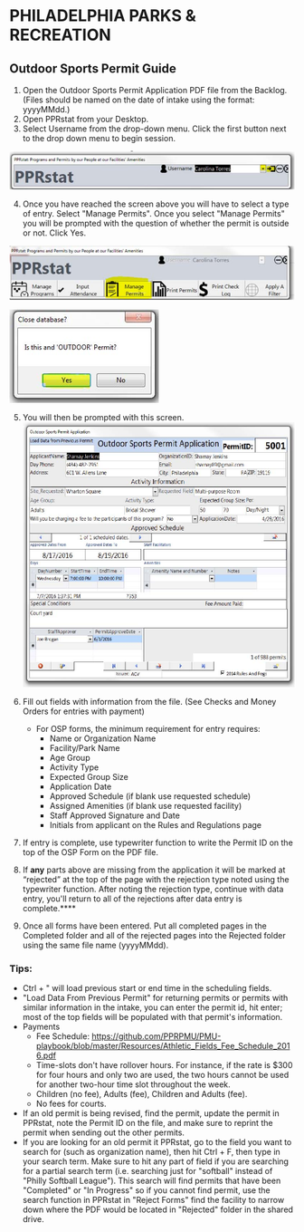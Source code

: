 # PHILADELPHIA PARKS & RECREATION

## Outdoor Sports Permit Guide

1. Open the Outdoor Sports Permit Application PDF file from the Backlog. (Files should be named on the date of intake using the format: yyyyMMdd.)
2. Open PPRstat from your Desktop.
3. Select Username from the drop-down menu. Click the first button next to the drop down menu to begin session.

[![PPRstatLogin](https://raw.githubusercontent.com/PPRPMU/PMU-playbook/master/Images/Data_Entry_-_Application_and_Permit/pprstat_login.jpg)]()

4. Once you have reached the screen above you will have to select a type of entry. Select "Manage Permits". Once you select "Manage Permits" you will be prompted with the question of whether the permit is outside or not. Click Yes.

[![](https://raw.githubusercontent.com/PPRPMU/PMU-playbook/master/Images/Data_Entry_-_Application_and_Permit/pprstat_manage_permits.jpg)]()

[![](https://raw.githubusercontent.com/PPRPMU/PMU-playbook/master/Images/Data_Entry_-_Outdoor_Sports_Permit/pprstat_outdoor_permit_question.jpg)]()

5. You will then be prompted with this screen.
   [![](https://raw.githubusercontent.com/PPRPMU/PMU-playbook/master/Images/Data_Entry_-_Outdoor_Sports_Permit/pprstat_osp_screen.jpg)]()

6. Fill out fields with information from the file. (See Checks and Money Orders for entries with payment)
   - For OSP forms, the minimum requirement for entry requires:
     - Name or Organization Name
     - Facility/Park Name
     - Age Group
     - Activity Type
     - Expected Group Size
     - Application Date
     - Approved Schedule (if blank use requested schedule)
     - Assigned Amenities (if blank use requested facility)
     - Staff Approved Signature and Date
     - Initials from applicant on the Rules and Regulations page


6. If entry is complete, use typewriter function to write the Permit ID on the top of the OSP Form on the PDF file.
7. If **any** parts above are missing from the application it will be marked at “rejected” at the top of the page with the rejection type noted using the typewriter function. After noting the rejection type, continue with data entry, you'll return to all of the rejections after data entry is complete.****
8. Once all forms have been entered. Put all completed pages in the Completed folder and all of the rejected pages into the Rejected folder using the same file name (yyyyMMdd).



### Tips:

- Ctrl + " will load previous start or end time in the scheduling fields.
- "Load Data From Previous Permit" for returning permits or permits with similar information in the intake, you can enter the permit id, hit enter; most of the top fields will be populated with that permit's information.
- Payments  
  - Fee Schedule: https://github.com/PPRPMU/PMU-playbook/blob/master/Resources/Athletic_Fields_Fee_Schedule_2016.pdf
  - Time-slots don't have rollover hours. For instance, if the rate is $300 for four hours and only two are used, the two hours cannot be used for another two-hour time slot throughout the week. 
  - Children (no fee), Adults (fee), Children and Adults (fee).
  - No fees for courts.
- If an old permit is being revised, find the permit, update the permit in PPRstat, note the Permit ID on the file, and make sure to reprint the permit when sending out the other permits. 
- If you are looking for an old permit it PPRstat, go to the field you want to search for (such as organization name), then hit Ctrl + F, then type in your search term. Make sure to hit any part of field if you are searching for a partial search term (i.e. searching just for "softball" instead of "Philly Softball League").  This search will find permits that have been "Completed" or "In Progress" so if you cannot find permit, use the search function in PPRstat in "Reject Forms" find the facility to narrow down where the PDF would be located in "Rejected" folder in the shared drive.